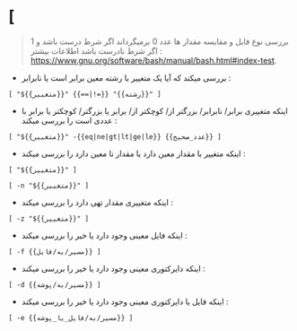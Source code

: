 # [

> بررسی نوع فایل و مقایسه مقدار ها
> عدد 0 برمیگرداند اگر شرط درست باشد و 1 اگر شرط نادرست باشد
> اطلاعات بیشتر : <https://www.gnu.org/software/bash/manual/bash.html#index-test>.

- بررسی میکند که آیا یک متغییر با رشته معین برابر است یا نابرابر :

`[ "${{متغییر}}" {{==|!=}} "{{رشته}}" ]`

- اینکه متغییری برابر/ نابرابر/ بزرگتر از/ کوچکتر از/ برابر یا بزرگتر/ کوچکتر یا برابر با عددی است را بررسی میکند :

`[ "${{متغییر}}" -{{eq|ne|gt|lt|ge|le}} {{عدد_صحیح}} ]`

- اینکه متغییر با مقدار معین دارد یا مقدار نا معین دارد را بررسی میکند :

`[ "${{متغییر}}" ]`

`[ -n "${{متغییر}}" ]`

- اینکه متغییری مقدار تهی دارد را بررسی میکند :

`[ -z "${{متغییر}}" ]`

- اینکه فایل معینی وجود دارد یا خیر را بررسی میکند :

`[ -f {{مسیر/به/فایل}} ]`

- اینکه دایرکتوری معینی وجود دارد یا خیر را بررسی میکند :

`[ -d {{مسیر/به/پوشه}} ]`

- اینکه فایل یا دایرکتوری معینی وجود دارد یا خیر را بررسی میکند :

`[ -e {{مسیر/به/فایل_یا_پوشه}} ]`

